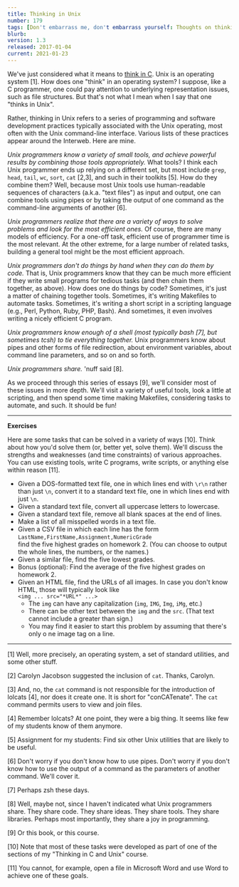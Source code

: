 ```yaml
---
title: Thinking in Unix
number: 179
tags: [Don't embarrass me, don't embarrass yourself: Thoughts on thinking in C and Unix](index-cnix)
blurb: 
version: 1.3
released: 2017-01-04
current: 2021-01-23
---
```

We've just considered what it means to [think in C](cnix-thinking-in-c).
Unix is an operating system [1].  How does one "think" in an operating
system?  I suppose, like a C programmer, one could pay attention to
underlying representation issues, such as file structures.  But that's
not what I mean when I say that one "thinks in Unix".

Rather, thinking in Unix refers to a series of programming and
software development practices typically associated with the Unix
operating, most often with the Unix command-line interface.  Various
lists of these practices appear around the Interweb.  Here are mine.

*Unix programmers know a variety of small tools, and achieve powerful
results by combining those tools appropriately.*  What tools?  I think
each Unix programmer ends up relying on a different set, but most include
`grep`, `head`, `tail`, `wc`, `sort`, `cat` [2,3], and such in their
toolkits [5].  How do they combine them?  Well, because most Unix tools use
human-readable sequences of characters (a.k.a. "text files") as input
and output, one can combine tools using pipes or by taking the output
of one command as the command-line arguments of another [6].

*Unix programmers realize that there are a variety of ways to solve
problems and look for the most efficient ones.*  Of course, there
are many models of efficiency.  For a one-off task, efficient use of
programmer time is the most relevant.  At the other extreme, for a large
number of related tasks, building a general tool might be the most
efficient approach.

*Unix programmers don't do things by hand when they can do them by
code.*  That is, Unix programmers know that they can be much more
efficient if they write small programs for tedious tasks (and then
chain them together, as above).  How does one do things by code?
Sometimes, it's just a matter of chaining together tools.  Sometimes,
it's writing Makefiles to automate tasks.  Sometimes, it's writing
a short script in a scripting language (e.g., Perl, Python, Ruby,
PHP, Bash).  And sometimes, it even involves writing a nicely
efficient C program.

*Unix programmers know enough of a shell (most typically bash [7], but
sometimes tcsh) to tie everything together.*  Unix programmers know about
pipes and other forms of file redirection, about environment variables,
about command line parameters, and so on and so forth.

*Unix programmers share.*  'nuff said [8].

As we proceed through this series of essays [9], we'll consider most of
these issues in more depth.  We'll visit a variety of useful tools,
look a little at scripting, and then spend some time making Makefiles,
considering tasks to automate, and such.  It should be fun!

---

**Exercises**

Here are some tasks that can be solved in a variety of ways [10].  Think
about how you'd solve them (or, better yet, solve them).  We'll discuss
the strengths and weaknesses (and time constraints) of various approaches.
You can use existing tools, write C programs, write scripts, or anything
else within reason [11].

* Given a DOS-formatted text file, one in which lines end with `\r\n` rather 
  than just `\n`, convert it to a standard text file, one in which lines
  end with just `\n`.
* Given a standard text file, convert all uppercase letters to lowercase.
* Given a standard text file, remove all blank spaces at the end of lines.  
* Make a list of all misspelled words in a text file.
* Given a CSV file in which each line has the form<br>
  `LastName,FirstName,Assignment,NumericGrade` <br>
  find the five highest grades on homework 2.  (You can choose to
  output the whole lines, the numbers, or the names.)
* Given a similar file, find the five lowest grades.
* Bonus (optional): Find the average of the five highest grades on 
  homework 2.
* Given an HTML file, find the URLs of all images.  In case you don't
  know HTML, those will typically look like <br>
  `<img ... src="*URL*" ...>`
  + The `img` can have any capitalization (`img`,
    `IMG`, `Img`,  `iMg`, etc.)
  + There can be other text between the `img` and the
    `src`.  (That text cannot include a greater than sign.)
  + You may find it easier to start this problem by assuming that there's only o
ne image tag on a line.

---

[1] Well, more precisely, an operating system, a set of standard utilities,
and some other stuff.

[2] Carolyn Jacobson suggested the inclusion of `cat`.  Thanks, Carolyn.

[3] And, no, the `cat` command is not responsible for the introduction
of lolcats [4], nor does it create one.  It is short for "conCATenate". 
The `cat` command permits users to view and join files.

[4] Remember lolcats?  At one point, they were a big thing.  It seems
like few of my students know of them anymore.

[5] Assignment for my students: Find six other Unix utilities that are
likely to be useful.

[6] Don't worry if you don't know how to use pipes.  Don't worry if you
don't know how to use the output of a command as the parameters of another
command.  We'll cover it.

[7] Perhaps zsh these days.

[8] Well, maybe not, since I haven't indicated what Unix programmers
share.  They share code.  They share ideas.  They share tools.  They
share libraries.  Perhaps most importantly, they share a joy in
programming.

[9] Or this book, or this course.

[10] Note that most of these tasks were developed as part of one of
the sections of my "Thinking in C and Unix" course.

[11] You cannot, for example, open a file in Microsoft Word and use
Word to achieve one of these goals.
